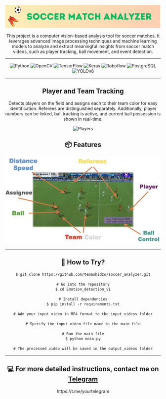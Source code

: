 <div align="center">

![Main](docs/soccer.gif)

This project is a computer vision-based analysis tool for soccer matches. It leverages advanced image processing techniques and machine learning models to analyze and extract meaningful insights from soccer match videos, such as player tracking, ball movement, and event detection.

---

![Python](https://img.shields.io/badge/Python-3776AB?style=for-the-badge&logo=python&logoColor=white)
![OpenCV](https://img.shields.io/badge/OpenCV-5C3EE8?style=for-the-badge&logo=opencv&logoColor=white)
![TensorFlow](https://img.shields.io/badge/TensorFlow-FF6F00?style=for-the-badge&logo=tensorflow&logoColor=white)
![Keras](https://img.shields.io/badge/Keras-D00000?style=for-the-badge&logo=keras&logoColor=white)
![Roboflow](https://img.shields.io/badge/Roboflow-0078D4?style=for-the-badge&logo=roboflow&logoColor=white)
![PostgreSQL](https://img.shields.io/badge/PostgreSQL-4169E1?style=for-the-badge&logo=postgresql&logoColor=white)
![YOLOv8](https://img.shields.io/badge/YOLOv8-blue?style=for-the-badge&logo=data:image/svg+xml;base64,<base64_encoded_logo>)


---

## Player and Team Tracking

Detects players on the field and assigns each to their team color for easy identification. Referees are distinguished separately. Additionally, player numbers can be linked, ball tracking is active, and current ball possession is shown in real-time.

![Players](docs/giphy_1.gif)

## 📦 Features

![Features](docs/features_2.png)

---

## 🚀 How to Try?

```# Clone this repository
$ git clone https://github.com/temashidzo/soccer_analyzer.git

# Go into the repository
$ cd Emotion_detection_v1

# Install dependencies
$ pip install -r requirements.txt

# Add your input video in MP4 format to the input_videos folder

# Specify the input video file name in the main file

# Run the main file
$ python main.py

# The processed video will be saved in the output_videos folder
```

---


## 💻 For more detailed instructions, contact me on [Telegram](https://t.me/yourtelegram)

<p align="center">
  https://t.me/yourtelegram
</p>

</div>

